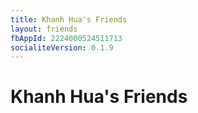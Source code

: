 ```yaml
---
title: Khanh Hua's Friends
layout: friends
fbAppId: 2224000524511713
socialiteVersion: 0.1.9
---
```


# Khanh Hua's Friends

<div id="root">
</div>
